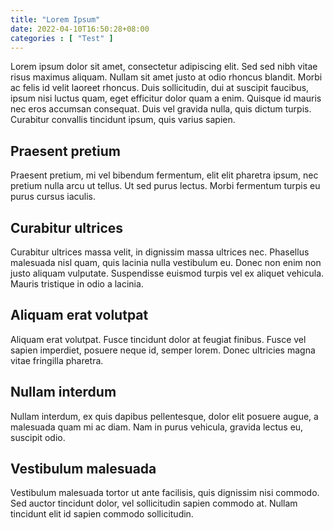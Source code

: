 ```yaml
---
title: "Lorem Ipsum"
date: 2022-04-10T16:50:28+08:00
categories : [ "Test" ]
---
```

Lorem ipsum dolor sit amet, consectetur adipiscing elit. Sed sed nibh vitae risus maximus aliquam. Nullam sit amet justo at odio rhoncus blandit. Morbi ac felis id velit laoreet rhoncus. Duis sollicitudin, dui at suscipit faucibus, ipsum nisi luctus quam, eget efficitur dolor quam a enim. Quisque id mauris nec eros accumsan consequat. Duis vel gravida nulla, quis dictum turpis. Curabitur convallis tincidunt ipsum, quis varius sapien.

## Praesent pretium
Praesent pretium, mi vel bibendum fermentum, elit elit pharetra ipsum, nec pretium nulla arcu ut tellus. Ut sed purus lectus. Morbi fermentum turpis eu purus cursus iaculis.

## Curabitur ultrices
Curabitur ultrices massa velit, in dignissim massa ultrices nec. Phasellus malesuada nisl quam, quis lacinia nulla vestibulum eu. Donec non enim non justo aliquam vulputate. Suspendisse euismod turpis vel ex aliquet vehicula. Mauris tristique in odio a lacinia.

## Aliquam erat volutpat
Aliquam erat volutpat. Fusce tincidunt dolor at feugiat finibus. Fusce vel sapien imperdiet, posuere neque id, semper lorem. Donec ultricies magna vitae fringilla pharetra.

## Nullam interdum
Nullam interdum, ex quis dapibus pellentesque, dolor elit posuere augue, a malesuada quam mi ac diam. Nam in purus vehicula, gravida lectus eu, suscipit odio.

## Vestibulum malesuada
Vestibulum malesuada tortor ut ante facilisis, quis dignissim nisi commodo. Sed auctor tincidunt dolor, vel sollicitudin sapien commodo at. Nullam tincidunt elit id sapien commodo sollicitudin.